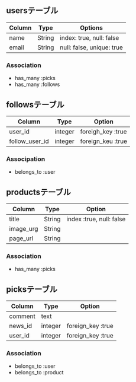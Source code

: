 ## usersテーブル

|Column|Type|Options|
|------|----|-------|
|name|String|index: true, null: false|
|email|String|null: false, unique: true|

### Association
- has_many :picks
- has_many :follows


## followsテーブル

|Column|Type|Option|
|------|----|------|
|user_id|integer|foreigh_key :true|
|follow_user_id|integer|foreign_keu :true|

### Associpation
- belongs_to :user


## productsテーブル

|Column|Type|Option|
|------|----|------|
|title|String|index :true, null: false|
|image_urg|String||
|page_url|String||

### Association
- has_many :picks


## picksテーブル

|Column|Type|Option|
|------|----|------|
|comment|text||
|news_id|integer|foreign_key :true|
|user_id|integer|foreign_key :true|

### Association
- belongs_to :user
- belongs_to :product
